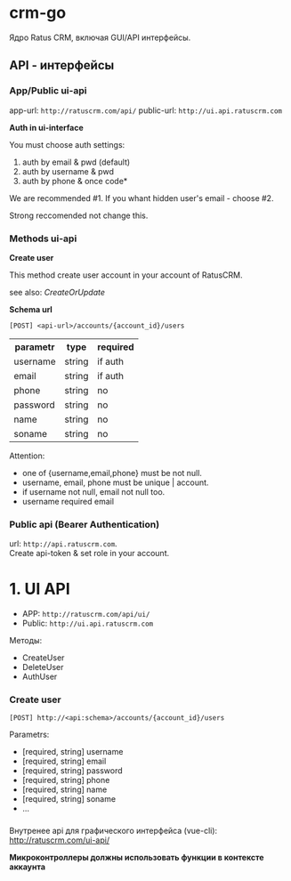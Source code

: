 # crm-go
Ядро Ratus CRM, включая GUI/API интерфейсы. 

## API - интерфейсы

### App/Public ui-api
app-url: `http://ratuscrm.com/api/`
public-url: `http://ui.api.ratuscrm.com`

**Auth in ui-interface**

You must choose auth settings: 
1. auth by email & pwd (default)
2. auth by username & pwd
3. auth by phone & once code*

We are recommended #1. If you whant hidden user's email - choose #2.

Strong reccomended not change this.

### Methods ui-api

**Create user**

This method create user account in your account of RatusCRM.

see also: *CreateOrUpdate*

**Schema url**

`[POST] <api-url>/accounts/{account_id}/users`

<table>
<tr>
<th>parametr</th>
<th>type</th>
<th>required</th>
</tr>
<tr>
<td>username</td>
<td>string</td>
<td>if auth</td>
</tr>
<tr>
<td>email</td>
<td>string</td>
<td>if auth</td>
</tr>
<tr>
<td>phone</td>
<td>string</td>
<td>no</td>
</tr>
<tr>
<td>password</td>
<td>string</td>
<td>no</td>
</tr>
<tr>
<td>name</td>
<td>string</td>
<td>no</td>
</tr>
<tr>
<td>soname</td>
<td>string</td>
<td>no</td>
</tr>
</table>


Attention: 
- one of {username,email,phone} must be not null.
- username, email, phone must be unique | account.
- if username not null, email not null too.
- username required email

### Public api (Bearer Authentication)
url: `http://api.ratuscrm.com`.<br>
Create api-token & set role in your account.

# 1. UI API

- APP: `http://ratuscrm.com/api/ui/`
- Public: `http://ui.api.ratuscrm.com`

Методы:
- CreateUser
- DeleteUser
- AuthUser

### Create user
`[POST] http://<api:schema>/accounts/{account_id}/users`

Parametrs:
- [required, string] username
- [required, string] email
- [required, string] password
- [required, string] phone
- [required, string] name
- [required, string] soname
- ...

### 

Внутренее api для графического интерфейса (vue-cli):
http://ratuscrm.com/ui-api/


**Микроконтроллеры должны использовать функции в контексте аккаунта**
